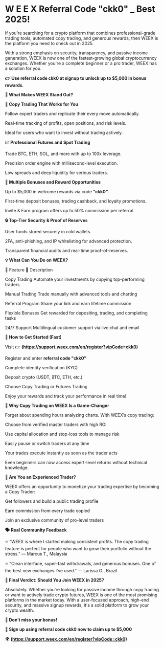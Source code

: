 # W E E X Referral Code "ckk0" _ Best 2025!

If you're searching for a crypto platform that combines professional-grade trading tools, automated copy trading, and generous rewards, then WEEX is the platform you need to check out in 2025.

With a strong emphasis on security, transparency, and passive income generation, WEEX is now one of the fastest-growing global cryptocurrency exchanges. Whether you're a complete beginner or a pro trader, WEEX has a solution for you.

**👉 Use referral code ckk0 at signup to unlock **up to $5,000 in bonus rewards.****

**🚀 What Makes WEEX Stand Out?**

**🔁 Copy Trading That Works for You**

Follow expert traders and replicate their every move automatically.

Real-time tracking of profits, open positions, and risk levels.

Ideal for users who want to invest without trading actively.

**📈 Professional Futures and Spot Trading**

Trade BTC, ETH, SOL, and more with up to 100x leverage.

Precision order engine with millisecond-level execution.

Low spreads and deep liquidity for serious traders.

**🎁 Multiple Bonuses and Reward Opportunities**

Up to $5,000 in welcome rewards via code **"ckk0"**.

First-time deposit bonuses, trading cashback, and loyalty promotions.

Invite & Earn program offers up to 50% commission per referral.

**🔒 Top-Tier Security & Proof of Reserves**

User funds stored securely in cold wallets.

2FA, anti-phishing, and IP whitelisting for advanced protection.

Transparent financial audits and real-time proof-of-reserves.

**💡 What Can You Do on WEEX?**

🔧 Feature	📝 Description

Copy Trading	Automate your investments by copying top-performing traders

Manual Trading	Trade manually with advanced tools and charting

Referral Program	Share your link and earn lifetime commission

Flexible Bonuses	Get rewarded for depositing, trading, and completing tasks

24/7 Support	Multilingual customer support via live chat and email

**🎯 How to Get Started (Fast)**

Visit 👉 **(https://support.weex.com/en/register?vipCode=ckk0)**

Register and enter **referral code "ckk0"**

Complete identity verification (KYC)

Deposit crypto (USDT, BTC, ETH, etc.)

Choose Copy Trading or Futures Trading

Enjoy your rewards and track your performance in real time!

**🔄 Why Copy Trading on WEEX Is a Game-Changer**

Forget about spending hours analyzing charts. With WEEX’s copy trading:

Choose from verified master traders with high ROI

Use capital allocation and stop-loss tools to manage risk

Easily pause or switch traders at any time

Your trades execute instantly as soon as the trader acts

Even beginners can now access expert-level returns without technical knowledge.

**👑 Are You an Experienced Trader?**

WEEX offers an opportunity to monetize your trading expertise by becoming a Copy Trader:

Get followers and build a public trading profile

Earn commission from every trade copied

Join an exclusive community of pro-level traders

**🗣 Real Community Feedback**

⭐ “WEEX is where I started making consistent profits. The copy trading feature is perfect for people who want to grow their portfolio without the stress.”
— Marcus T., Malaysia

⭐ “Clean interface, super-fast withdrawals, and generous bonuses. One of the best new exchanges I’ve used.”
— Larissa G., Brazil

**🎉 Final Verdict: Should You Join WEEX in 2025?**

Absolutely. Whether you’re looking for passive income through copy trading or want to actively trade crypto futures, WEEX is one of the most promising platforms in the market today. With a user-focused approach, high-end security, and massive signup rewards, it's a solid platform to grow your crypto wealth.

**🧧 Don’t miss your bonus!**

**🔑 Sign up using referral code ckk0 now to claim up to $5,000**

🌍 **(https://support.weex.com/en/register?vipCode=ckk0)**
